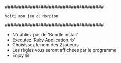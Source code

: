 ####################################

    Voici mon jeu du Morpion

####################################

- N'oubliez pas de 'Bundle install'
- Executez 'Ruby Application.rb'
- Choisissez le nom des 2 joueurs
- Les règles vous seront affichées par le programme
- Enjoy :smiley:
